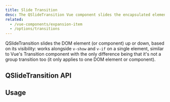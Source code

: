 ```yaml
---
title: Slide Transition
desc: The QSlideTransition Vue component slides the encapsulated element up or down, based on its visibility. Works alongside v-show and v-if.
related:
  - /vue-components/expansion-item
  - /options/transitions
---
```

QSlideTransition slides the DOM element (or component) up or down, based on its visibility: works alongside `v-show` and `v-if` on a single element, similar to Vue's Transition component with the only difference being that it's not a group transition too (it only applies to one DOM element or component).

## QSlideTransition API
<doc-api file="QSlideTransition" />

## Usage
<doc-example title="Basic" file="QSlideTransition/Basic" />
